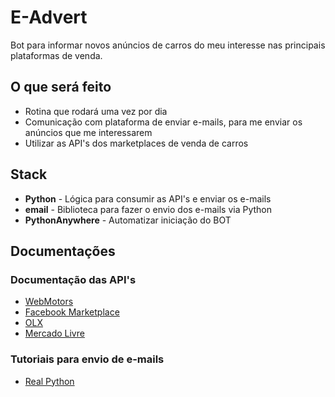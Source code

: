 # E-Advert
Bot para informar novos anúncios de carros do meu interesse  nas principais plataformas de venda.

## O que será feito 
- Rotina que rodará uma vez por dia
- Comunicação com plataforma de enviar e-mails, para me enviar os anúncios que me interessarem
- Utilizar as API's dos marketplaces de venda de carros

## Stack
- **Python** - Lógica para consumir as API's e enviar os e-mails
- **email** - Biblioteca para fazer o envio dos e-mails via Python
- **PythonAnywhere** - Automatizar iniciação do BOT

## Documentações 
### Documentação das API's
- [WebMotors]()
- [Facebook Marketplace]()
- [OLX]()
- [Mercado Livre]()

### Tutoriais para envio de e-mails
- [Real Python](https://realpython.com/python-send-email/)



